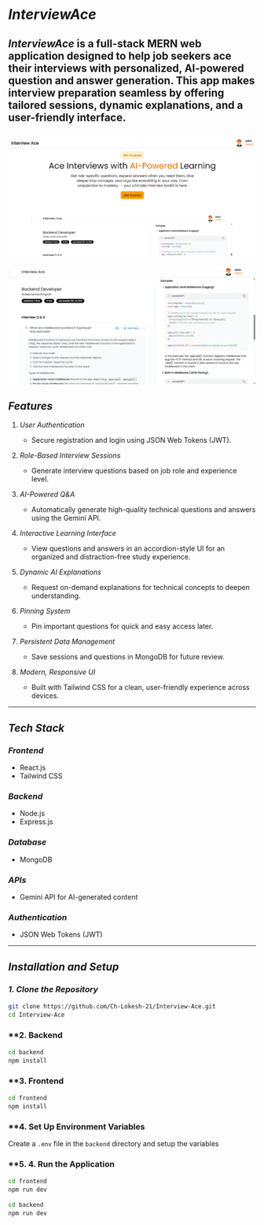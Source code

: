 # *InterviewAce*


*InterviewAce* is a full-stack MERN web application designed to help job seekers ace their interviews with personalized, AI-powered question and answer generation. This app makes interview preparation seamless by offering tailored sessions, dynamic explanations, and a user-friendly interface.
---

![InterviewAce Logo](https://github.com/Ch-Lokesh-21/Interview-Ace/blob/5ea6f00db1fe090531fc5ad61bd32c0b9e4d4e57/home_page.png)
---

![img](https://github.com/Ch-Lokesh-21/Interview-Ace/blob/47bf2f62a6dbd90ad290d5f656613b55676e821e/frontend/public/hero.png)

## *Features*
1. *User Authentication*  
   - Secure registration and login using JSON Web Tokens (JWT).  

2. *Role-Based Interview Sessions*  
   - Generate interview questions based on job role and experience level.  

3. *AI-Powered Q&A*  
   - Automatically generate high-quality technical questions and answers using the Gemini API.  

4. *Interactive Learning Interface*  
   - View questions and answers in an accordion-style UI for an organized and distraction-free study experience.  

5. *Dynamic AI Explanations*  
   - Request on-demand explanations for technical concepts to deepen understanding.  

6. *Pinning System*  
   - Pin important questions for quick and easy access later.  

7. *Persistent Data Management*  
   - Save sessions and questions in MongoDB for future review.  

8. *Modern, Responsive UI*  
   - Built with Tailwind CSS for a clean, user-friendly experience across devices.  

---

## *Tech Stack*
### *Frontend*
- React.js  
- Tailwind CSS  

### *Backend*
- Node.js  
- Express.js  

### *Database*
- MongoDB  

### *APIs*
- Gemini API for AI-generated content  

### *Authentication*
- JSON Web Tokens (JWT)  

---

## *Installation and Setup*

### *1. Clone the Repository*
```bash
git clone https://github.com/Ch-Lokesh-21/Interview-Ace.git
cd Interview-Ace
```


### **2. Backend
```bash
cd backend
npm install
```

### **3. Frontend
```bash
cd frontend
npm install
```

### **4. Set Up Environment Variables
Create a `.env` file in the `backend` directory and setup the variables

### **5. 4. Run the Application

```bash
cd frontend
npm run dev
```

```bash
cd backend
npm run dev
```
